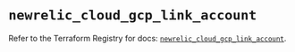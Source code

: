 # `newrelic_cloud_gcp_link_account`

Refer to the Terraform Registry for docs: [`newrelic_cloud_gcp_link_account`](https://registry.terraform.io/providers/newrelic/newrelic/3.61.0/docs/resources/cloud_gcp_link_account).
